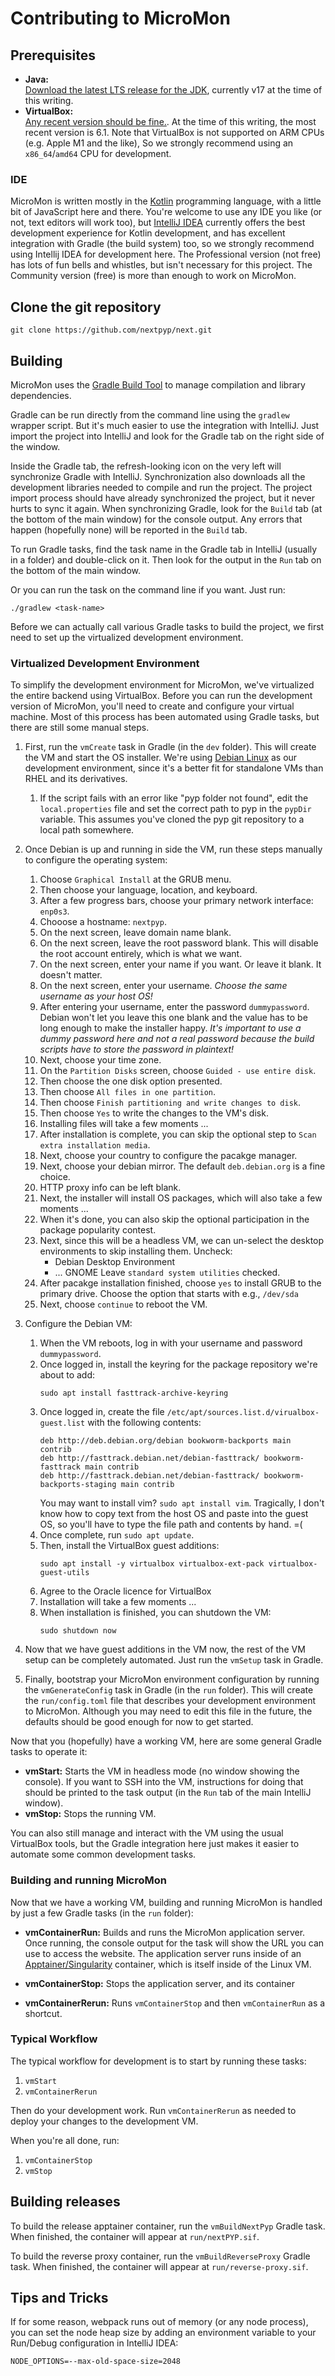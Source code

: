 
# Contributing to MicroMon

## Prerequisites

 * **Java:**\
   [Download the latest LTS release for the JDK](https://adoptium.net/), currently v17 at the time of this writing.
 * **VirtualBox:**\
   [Any recent version should be fine.](https://www.virtualbox.org/).
   At the time of this writing, the most recent version is 6.1.
   Note that VirtualBox is not supported on ARM CPUs (e.g. Apple M1 and the like),
   So we strongly recommend using an `x86_64`/`amd64` CPU for development.


### IDE

MicroMon is written mostly in the [Kotlin][kotlin] programming language, with a little bit of JavaScript here and there.
You're welcome to use any IDE you like (or not, text editors will work too), but [IntelliJ IDEA][intellij] currently
offers the best development experience for Kotlin development, and has excellent integration with Gradle (the build
system) too, so we strongly recommend using Intellij IDEA for development here. The Professional version (not free) has
lots of fun bells and whistles, but isn't necessary for this project. The Community version (free) is more than
enough to work on MicroMon.

[kotlin]: https://kotlinlang.org/
[intellij]: https://www.jetbrains.com/idea/


## Clone the git repository

```shell
git clone https://github.com/nextpyp/next.git
```

## Building

MicroMon uses the [Gradle Build Tool](https://gradle.org/) to manage compilation and library dependencies.

Gradle can be run directly from the command line using the `gradlew` wrapper script. But it's much easier
to use the integration with IntelliJ. Just import the project into IntelliJ and look for the Gradle tab
on the right side of the window.

Inside the Gradle tab, the refresh-looking icon on the very left will synchronize Gradle with IntelliJ.
Synchronization also downloads all the development libraries needed to compile and run the project.
The project import process should have already synchronized the project, but it never hurts to sync it again.
When synchronizing Gradle, look for the `Build` tab (at the bottom of the main window) for the console output.
Any errors that happen (hopefully none) will be reported in the `Build` tab.

To run Gradle tasks, find the task name in the Gradle tab in IntelliJ (usually in a folder) and double-click on it.
Then look for the output in the `Run` tab on the bottom of the main window.

Or you can run the task on the command line if you want. Just run:
```shell
./gradlew <task-name>
```

Before we can actually call various Gradle tasks to build the project, we first need to set up the
virtualized development environment.


### Virtualized Development Environment

To simplify the development environment for MicroMon, we've virtualized the entire backend using VirtualBox.
Before you can run the development version of MicroMon, you'll need to create and configure your virtual machine.
Most of this process has been automated using Gradle tasks, but there are still some manual steps.

1. First, run the `vmCreate` task in Gradle (in the `dev` folder).
   This will create the VM and start the OS installer. We're using [Debian Linux][debian] as our development environment,
   since it's a better fit for standalone VMs than RHEL and its derivatives.
   1. If the script fails with an error like "pyp folder not found", edit the `local.properties` file
      and set the correct path to pyp in the `pypDir` variable. This assumes you've cloned the pyp
      git repository to a local path somewhere.

2. Once Debian is up and running in side the VM, run these steps manually to configure the operating system:
   1. Choose `Graphical Install` at the GRUB menu.
   2. Then choose your language, location, and keyboard.
   3. After a few progress bars, choose your primary network interface: `enp0s3`.
   4. Chooose a hostname: `nextpyp`.
   5. On the next screen, leave domain name blank.
   6. On the next screen, leave the root password blank.
      This will disable the root account entirely, which is what we want.
   7. On the next screen, enter your name if you want. Or leave it blank. It doesn't matter.
   8. On the next screen, enter your username. *Choose the same username as your host OS!*
   9. After entering your username, enter the password `dummypassword`.
      Debian won't let you leave this one blank and the value has to be long enough to make the installer happy.
      *It's important to use a dummy password here and not a real password
      because the build scripts have to store the password in plaintext!*
   10. Next, choose your time zone.
   11. On the `Partition Disks` screen, choose `Guided - use entire disk`.
   12. Then choose the one disk option presented.
   13. Then choose `All files in one partition`.
   14. Then choose `Finish partitioning and write changes to disk`.
   15. Then choose `Yes` to write the changes to the VM's disk.
   16. Installing files will take a few moments ...
   17. After installation is complete, you can skip the optional step to `Scan extra installation media`.
   18. Next, choose your country to configure the pacakge manager.
   19. Next, choose your debian mirror. The default `deb.debian.org` is a fine choice.
   20. HTTP proxy info can be left blank.
   21. Next, the installer will install OS packages, which will also take a few moments ...
   22. When it's done, you can also skip the optional participation in the package popularity contest.
   23. Next, since this will be a headless VM, we can un-select the desktop environments to skip installing them. Uncheck:
       * Debian Desktop Environment
       * ... GNOME
       Leave `standard system utilities` checked.
   24. After pacakge installation finished, choose `yes` to install GRUB to the primary drive.
       Choose the option that starts with e.g., `/dev/sda`
   25. Next, choose `continue` to reboot the VM.
   
3. Configure the Debian VM:
   1. When the VM reboots, log in with your username and password `dummypassword`.
   2. Once logged in, install the keyring for the package repository we're about to add:
       ```shell
       sudo apt install fasttrack-archive-keyring
       ```
   3. Once logged in, create the file `/etc/apt/sources.list.d/virualbox-guest.list` with the following contents:
       ```
       deb http://deb.debian.org/debian bookworm-backports main contrib
       deb http://fasttrack.debian.net/debian-fasttrack/ bookworm-fasttrack main contrib
       deb http://fasttrack.debian.net/debian-fasttrack/ bookworm-backports-staging main contrib
       ```
       You may want to install vim? `sudo apt install vim`.
       Tragically, I don't know how to copy text from the host OS and paste into the guest OS, so you'll have to
       type the file path and contents by hand. =(
   4. Once complete, run `sudo apt update`.
   5. Then, install the VirtualBox guest additions:
       ```shell
       sudo apt install -y virtualbox virtualbox-ext-pack virtualbox-guest-utils
       ```
   6. Agree to the Oracle licence for VirtualBox
   7. Installation will take a few moments ...
   8. When installation is finished, you can shutdown the VM:
      ```shell
      sudo shutdown now
      ```

4. Now that we have guest additions in the VM now, the rest of the VM setup can be completely automated.
   Just run the `vmSetup` task in Gradle.

5. Finally, bootstrap your MicroMon environment configuration by running the `vmGenerateConfig` task in Gradle (in the `run` folder).
   This will create the `run/config.toml` file that describes your development environment to MicroMon.
   Although you may need to edit this file in the future, the defaults should be good enough for now to get started.

Now that you (hopefully) have a working VM, here are some general Gradle tasks to operate it:

 * **vmStart:** Starts the VM in headless mode (no window showing the console).
   If you want to SSH into the VM, instructions for doing that should be printed to the task output
   (in the `Run` tab of the main IntelliJ window).
 * **vmStop:** Stops the running VM.

You can also still manage and interact with the VM using the usual VirtualBox tools, but the Gradle
integration here just makes it easier to automate some common development tasks.

[debian]: https://debian.org/


### Building and running MicroMon

Now that we have a working VM, building and running MicroMon is handled by just a few Gradle tasks
(in the `run` folder):

 * **vmContainerRun:** Builds and runs the MicroMon application server. Once running, the console output for the task
   will show the URL you can use to access the website. The application server runs inside of an
   [Apptainer/Singularity][apptainer] container, which is itself inside of the Linux VM.
   
 * **vmContainerStop:** Stops the application server, and its container
 * **vmContainerRerun:** Runs `vmContainerStop` and then `vmContainerRun` as a shortcut.

[apptainer]: http://apptainer.org/


### Typical Workflow

The typical workflow for development is to start by running these tasks:
 1. `vmStart`
 2. `vmContainerRerun`

Then do your development work. Run `vmContainerRerun` as needed to deploy your changes to the development VM.

When you're all done, run:
 1. `vmContainerStop`
 2. `vmStop`


## Building releases

To build the release apptainer container, run the `vmBuildNextPyp`
Gradle task. When finished, the container will appear at `run/nextPYP.sif`.

To build the reverse proxy container, run the `vmBuildReverseProxy`
Gradle task. When finished, the container will appear at `run/reverse-proxy.sif`.


## Tips and Tricks

If for some reason, webpack runs out of memory (or any node process),
you can set the node heap size by adding an environment variable to your
Run/Debug configuration in IntelliJ IDEA:
```
NODE_OPTIONS=--max-old-space-size=2048
```
